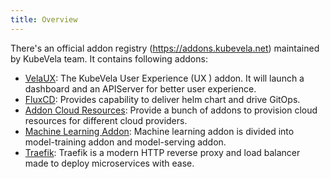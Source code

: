 ```yaml
---
title: Overview
---
```


There's an official addon registry (https://addons.kubevela.net) maintained by KubeVela team. It contains following addons:

* [VelaUX](./velaux): The KubeVela User Experience (UX ) addon. It will launch a dashboard and an APIServer for better user experience.
* [FluxCD](./fluxcd): Provides capability to deliver helm chart and drive GitOps.
* [Addon Cloud Resources](./terraform): Provide a bunch of addons to provision cloud resources for different cloud providers.
* [Machine Learning Addon](./ai): Machine learning addon is divided into model-training addon and model-serving addon.
* [Traefik](./traefik): Traefik is a modern HTTP reverse proxy and load balancer made to deploy microservices with ease.
